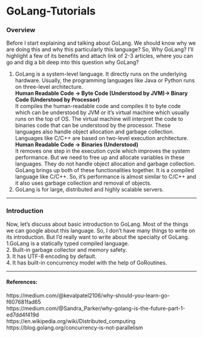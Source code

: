 # GoLang-Tutorials

<h3>Overview</h3>

Before I start explaining and talking about GoLang. We should know why we are doing this and why this particularly this language? So, Why GoLang? I’ll highlight a few of its benefits and attach link of 2-3 articles, where you can go and dig a bit deep into this question why GoLang?
<br>
  1. GoLang is a system-level language. It directly runs on the underlying hardware. Usually, the programming languages like Java or Python runs on three-level architecture.<br> 
<b>Human Readable Code -> Byte Code (Understood by JVM)-> Binary Code (Understood by Processor) </b><br>
It compiles the human-readable code and compiles it to byte code which can be understood by  JVM or it’s virtual machine which usually runs on the top of OS. The virtual machine will interpret the code to binaries code that can be understood by the processor. These languages also handle object allocation and garbage collection. Languages like C/C++ are based on two-level execution architecture. <br>
<b>Human Readable Code -> Binaries (Understood)</b><br>
It removes one step in the execution cycle which improves the system performance. But we need to free up and allocate variables in these languages. They do not handle object allocation and garbage collection. 	
GoLang brings up both of these functionalities together. It is a compiled language like C/C++. So, it’s performance is almost similar to C/C++ and it also uses garbage collection and removal of objects. <br>
  2. GoLang is for large, distributed and highly scalable servers. 
<hr>
<h3>Introduction</h3>

Now, let’s discuss about basic introduction to GoLang. Most of the things we can google about this language. So, I don’t have many things to write on its introduction. But I’d really want to write about the specialty of GoLang.<br>
  1.GoLang is a statically typed compiled language. <br>
  2. Built-in garbage collector and memory safety. <br>
  3. It has UTF-8 encoding by default. <br>
  4. It has built-in concurrency model with the help of GoRoutines.
<hr>
<h4>References:</h4> 
https://medium.com/@kevalpatel2106/why-should-you-learn-go-f607681fad65 <br>
https://medium.com/@Sandra_Parker/why-golang-is-the-future-part-1-ed7dd4f419d <br>
https://en.wikipedia.org/wiki/Distributed_computing<br>
https://blog.golang.org/concurrency-is-not-parallelism

